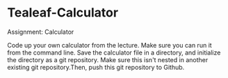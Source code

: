 Tealeaf-Calculator
==================

Assignment: Calculator

Code up your own calculator from the lecture. Make sure you can run it from the command line. Save the calculator file in a directory, and initialize the directory as a git repository. Make sure this isn't nested in another existing git repository.Then, push this git repository to Github.
